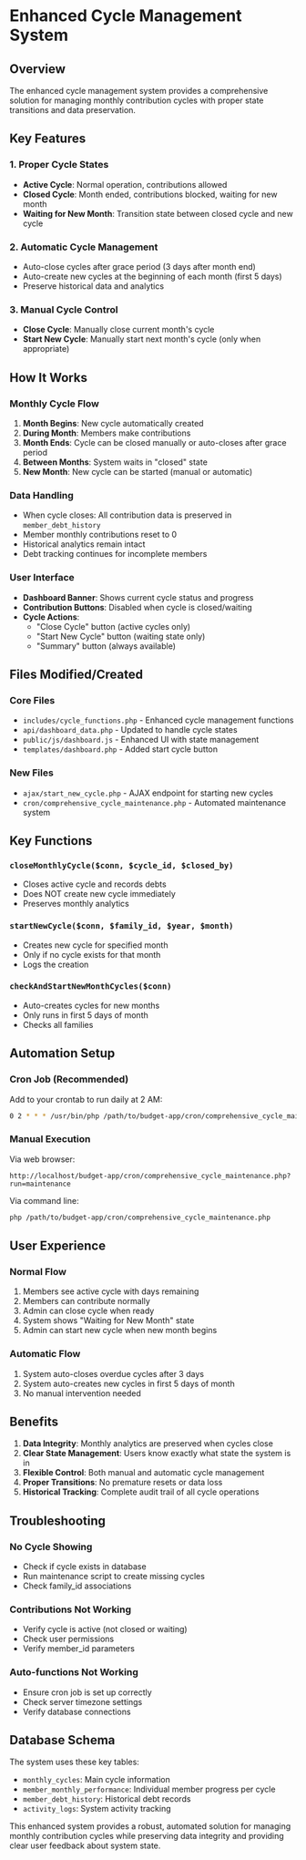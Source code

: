 # Enhanced Cycle Management System

## Overview

The enhanced cycle management system provides a comprehensive solution for managing monthly contribution cycles with proper state transitions and data preservation.

## Key Features

### 1. Proper Cycle States
- **Active Cycle**: Normal operation, contributions allowed
- **Closed Cycle**: Month ended, contributions blocked, waiting for new month
- **Waiting for New Month**: Transition state between closed cycle and new cycle

### 2. Automatic Cycle Management
- Auto-close cycles after grace period (3 days after month end)
- Auto-create new cycles at the beginning of each month (first 5 days)
- Preserve historical data and analytics

### 3. Manual Cycle Control
- **Close Cycle**: Manually close current month's cycle
- **Start New Cycle**: Manually start next month's cycle (only when appropriate)

## How It Works

### Monthly Cycle Flow
1. **Month Begins**: New cycle automatically created
2. **During Month**: Members make contributions
3. **Month Ends**: Cycle can be closed manually or auto-closes after grace period
4. **Between Months**: System waits in "closed" state
5. **New Month**: New cycle can be started (manual or automatic)

### Data Handling
- When cycle closes: All contribution data is preserved in `member_debt_history`
- Member monthly contributions reset to 0
- Historical analytics remain intact
- Debt tracking continues for incomplete members

### User Interface
- **Dashboard Banner**: Shows current cycle status and progress
- **Contribution Buttons**: Disabled when cycle is closed/waiting
- **Cycle Actions**: 
  - "Close Cycle" button (active cycles only)
  - "Start New Cycle" button (waiting state only)
  - "Summary" button (always available)

## Files Modified/Created

### Core Files
- `includes/cycle_functions.php` - Enhanced cycle management functions
- `api/dashboard_data.php` - Updated to handle cycle states
- `public/js/dashboard.js` - Enhanced UI with state management
- `templates/dashboard.php` - Added start cycle button

### New Files
- `ajax/start_new_cycle.php` - AJAX endpoint for starting new cycles
- `cron/comprehensive_cycle_maintenance.php` - Automated maintenance system

## Key Functions

### `closeMonthlyCycle($conn, $cycle_id, $closed_by)`
- Closes active cycle and records debts
- Does NOT create new cycle immediately
- Preserves monthly analytics

### `startNewCycle($conn, $family_id, $year, $month)`
- Creates new cycle for specified month
- Only if no cycle exists for that month
- Logs the creation

### `checkAndStartNewMonthCycles($conn)`
- Auto-creates cycles for new months
- Only runs in first 5 days of month
- Checks all families

## Automation Setup

### Cron Job (Recommended)
Add to your crontab to run daily at 2 AM:
```bash
0 2 * * * /usr/bin/php /path/to/budget-app/cron/comprehensive_cycle_maintenance.php
```

### Manual Execution
Via web browser:
```
http://localhost/budget-app/cron/comprehensive_cycle_maintenance.php?run=maintenance
```

Via command line:
```bash
php /path/to/budget-app/cron/comprehensive_cycle_maintenance.php
```

## User Experience

### Normal Flow
1. Members see active cycle with days remaining
2. Members can contribute normally
3. Admin can close cycle when ready
4. System shows "Waiting for New Month" state
5. Admin can start new cycle when new month begins

### Automatic Flow
1. System auto-closes overdue cycles after 3 days
2. System auto-creates new cycles in first 5 days of month
3. No manual intervention needed

## Benefits

1. **Data Integrity**: Monthly analytics are preserved when cycles close
2. **Clear State Management**: Users know exactly what state the system is in
3. **Flexible Control**: Both manual and automatic cycle management
4. **Proper Transitions**: No premature resets or data loss
5. **Historical Tracking**: Complete audit trail of all cycle operations

## Troubleshooting

### No Cycle Showing
- Check if cycle exists in database
- Run maintenance script to create missing cycles
- Check family_id associations

### Contributions Not Working
- Verify cycle is active (not closed or waiting)
- Check user permissions
- Verify member_id parameters

### Auto-functions Not Working
- Ensure cron job is set up correctly
- Check server timezone settings
- Verify database connections

## Database Schema

The system uses these key tables:
- `monthly_cycles`: Main cycle information
- `member_monthly_performance`: Individual member progress per cycle
- `member_debt_history`: Historical debt records
- `activity_logs`: System activity tracking

This enhanced system provides a robust, automated solution for managing monthly contribution cycles while preserving data integrity and providing clear user feedback about system state.
